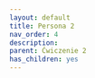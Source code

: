 ```yaml
---
layout: default
title: Persona 2
nav_order: 4
description: 
parent: Ćwiczenie 2
has_children: yes
---
```


